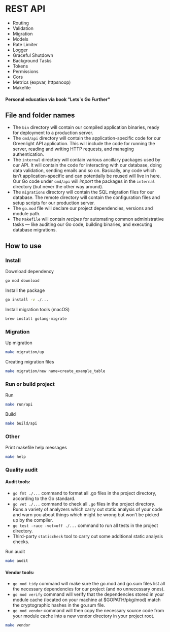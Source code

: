 # REST API
- Routing
- Validation
- Migration
- Models
- Rate Limiter
- Logger
- Graceful Shutdown
- Background Tasks
- Tokens
- Permissions
- Cors
- Metrics (expvar, httpsnoop)
- Makefile

#### Personal education via book "Lets`s Go Further"

## File and folder names

- The `bin` directory will contain our compiled application binaries, ready for deployment to a production server.
- The `cmd/api` directory will contain the application-specific code for our Greenlight API application. This will include the code for running the server, reading and writing HTTP requests, and managing authentication.
- The `internal` directory will contain various ancillary packages used by our API. It will contain the code for interacting with our database, doing data validation, sending emails and so on. Basically, any code which isn’t application-specific and can potentially be reused will live in here. Our Go code under `cmd/api` will <em>import</em> the packages in the `internal` directory (but never the other way around).
- The `migrations` directory will contain the SQL migration files for our database. The remote directory will contain the configuration files and setup scripts for our
production server.
- The `go.mod` file will declare our project dependencies, versions and module path.
- The `Makefile` will contain <em>recipes</em> for automating common administrative tasks — like auditing our Go code, building binaries, and executing database migrations.

## How to use

### Install

Download dependency

```bash
go mod download
```

Install the package
```bash
go install -v ./...
```

Install migration tools (macOS)
```bash
brew install golang-migrate
```

### Migration

Up migration
```bash
make migration/up
```

Creating migration files
```bash
make migration/new name=create_example_table
```

### Run or build project
Run
```bash
make run/api
```

Build
```bash
make build/api
```

### Other

Print makefile help messages

```bash
make help
```

### Quality audit

#### Audit tools:

- `go fmt ./...` command to format all .go files in the project directory, according to the Go standard.
- `go vet ./...` command to check all `.go` files in the project directory. Runs a variety of analyzers which carry out static analysis of your code and warn you about things which might be wrong but won’t be picked up by the compiler.
- `go test -race -vet=off ./...` command to run all tests in the project directory.
- Third-party `staticcheck` tool to carry out some additional static analysis checks.

Run audit

```bash
make audit
```

#### Vendor tools:

- `go mod tidy` command will make sure the go.mod and go.sum files list all the necessary dependencies for our project (and no unnecessary ones).
- `go mod verify` command will verify that the dependencies stored in your module cache (located on your machine at $GOPATH/pkg/mod) match the cryptographic hashes in the go.sum file.
- `go mod vendor` command will then copy the necessary source code from your module cache into a new vendor directory in your project root.

```bash
make vendor

```